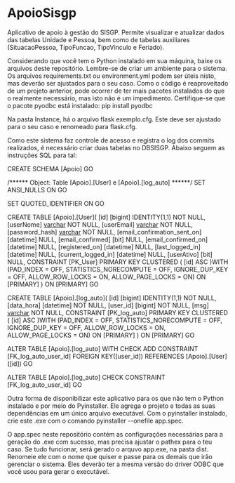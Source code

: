 # ApoioSisgp
Aplicativo de apoio à gestão do SISGP. Permite visualizar e atualizar dados das tabelas Unidade e Pessoa, bem como de tabelas auxiliares (SituacaoPessoa, TipoFuncao, TipoVinculo e Feriado).

Considerando que você tem o Python instalado em sua máquina, baixe os arquivos deste repositório. 
Lembre-se de criar um ambiente para o sistema. Os arquivos requirements.txt ou environment.yml podem ser úteis nisto, mas deverão ser ajustados para o seu caso.
Como o código é reaproveitado de um projeto anterior, pode ocorrer de ter mais pacotes instalados do que o realmente necessário, mas isto não é um impedimento.
Certifique-se que o pacote pyodbc está instalado: pip install pyodbc

Na pasta Instance, há o arquivo flask exemplo.cfg. Este deve ser ajustado para o seu caso e renomeado para flask.cfg.

Como este sistema faz controle de acesso e registra o log dos commits realizados, é necessário criar duas tabelas no 
DBSISGP. Abaixo seguem as instruções SQL para tal:

CREATE SCHEMA [Apoio]
GO

/****** Object:  Table [Apoio].[User]  e [Apoio].[log_auto]  ******/
SET ANSI_NULLS ON
GO

SET QUOTED_IDENTIFIER ON
GO

CREATE TABLE [Apoio].[User](
	[id] [bigint] IDENTITY(1,1) NOT NULL,
	[userNome] [varchar](150) NOT NULL,
	[userEmail] [varchar](150) NOT NULL,
	[password_hash] [varchar](128) NOT NULL,
	[email_confirmation_sent_on] [datetime] NULL,
	[email_confirmed] [bit] NULL,
	[email_confirmed_on] [datetime] NULL,
	[registered_on] [datetime] NULL,
	[last_logged_in] [datetime] NULL,
	[current_logged_in] [datetime] NULL,
	[userAtivo] [bit] NULL,
 CONSTRAINT [PK_User] PRIMARY KEY CLUSTERED 
(
	[id] ASC
)WITH (PAD_INDEX = OFF, STATISTICS_NORECOMPUTE = OFF, IGNORE_DUP_KEY = OFF, ALLOW_ROW_LOCKS = ON, ALLOW_PAGE_LOCKS = ON) ON [PRIMARY]
) ON [PRIMARY]
GO

CREATE TABLE [Apoio].[log_auto](
	[id] [bigint] IDENTITY(1,1) NOT NULL,
	[data_hora] [datetime] NOT NULL,
	[user_id] [bigint] NOT NULL,
	[msg] [varchar](150) NOT NULL,
 CONSTRAINT [PK_log_auto] PRIMARY KEY CLUSTERED 
(
	[id] ASC
)WITH (PAD_INDEX = OFF, STATISTICS_NORECOMPUTE = OFF, IGNORE_DUP_KEY = OFF, ALLOW_ROW_LOCKS = ON, ALLOW_PAGE_LOCKS = ON) ON [PRIMARY]
) ON [PRIMARY]
GO

ALTER TABLE [Apoio].[log_auto]  WITH CHECK ADD  CONSTRAINT [FK_log_auto_user_id] FOREIGN KEY([user_id])
REFERENCES [Apoio].[User] ([id])
GO

ALTER TABLE [Apoio].[log_auto] CHECK CONSTRAINT [FK_log_auto_user_id]
GO

Outra forma de disponibilizar este aplicativo para os que não tem o Python instalado e por meio do Pyinstaller. Ele agrega o projeto e todas as suas dependências
em um único arquivo executável. Com o pyinstaller instalado, crie este .exe com o comando pyinstaller --onefile app.spec.

O app.spec neste repositório contém as configurações necessárias para a geração do .exe com sucesso, mas precisa ajustar o pathex para o teu caso.
Se tudo funcionar, será gerado o arquvo app.exe, na pasta dist. Renomeie ele com o nome que quiser e passe para os demais que irão gerenciar o sistema. 
Eles deverão ter a mesma versão do driver ODBC que você usou para gerar o executável.
